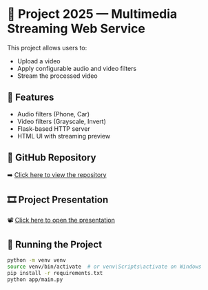 # 🎵 Project 2025 — Multimedia Streaming Web Service

This project allows users to:
- Upload a video
- Apply configurable audio and video filters
- Stream the processed video

## 🔧 Features

- Audio filters (Phone, Car)
- Video filters (Grayscale, Invert)
- Flask-based HTTP server
- HTML UI with streaming preview

## 👾 GitHub Repository

➡️ [Click here to view the repository](https://github.com/Ru1naR/MMS_project_2025-s270470)

## 🎞️ Project Presentation

📽️ [Click here to open the presentation](https://docs.google.com/presentation/d/1aHp3P_xLbuBk6uuVaXJCQPr5zyG_c1YEWaGS-nDtpbU/edit?usp=sharing)


## 🚀 Running the Project

```bash
python -m venv venv
source venv/bin/activate  # or venv\Scripts\activate on Windows
pip install -r requirements.txt
python app/main.py
